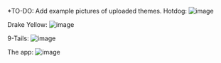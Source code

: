 *TO-DO: Add example pictures of uploaded themes.
Hotdog:
![image](https://github.com/JackAndJillFell/StarTheme_Theme_Repo/assets/119034131/4181f510-22bc-4268-9905-347d6e1592bc)

Drake Yellow:
![image](https://github.com/JackAndJillFell/StarTheme_Theme_Repo/assets/119034131/eeaf9c32-2ae7-4205-962e-20123b483fa2)

9-Tails:
![image](https://github.com/JackAndJillFell/StarTheme_Theme_Repo/assets/119034131/c2ebae4f-e997-45b6-a0ea-c32e9a3ffc44)

The app:
![image](https://github.com/JackAndJillFell/StarTheme_Theme_Repo/assets/119034131/84bd4d62-31ad-41a6-944e-fc17d7380d26)

